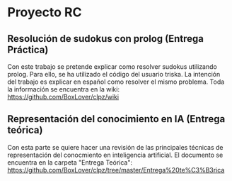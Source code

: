 # Proyecto RC
## Resolución de sudokus con prolog (Entrega Práctica)
Con este trabajo se pretende explicar como resolver sudokus utilizando prolog. Para ello, se ha utilizado el código del usuario triska. La intención del trabajo es explicar en español como resolver el mismo problema. Toda la información se encuentra en la wiki: https://github.com/BoxLover/clpz/wiki

## Representación del conocimiento en IA (Entrega teórica)
Con esta parte se quiere hacer una revisión de las principales técnicas de representación del conocmiento en inteligencia artificial. El documento se encuentra en la carpeta "Entrega Teórica": https://github.com/BoxLover/clpz/tree/master/Entrega%20te%C3%B3rica
